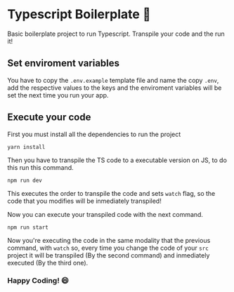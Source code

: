 # Typescript Boilerplate :cherry_blossom:

Basic boilerplate project to run Typescript. Transpile your code and the run it!

## Set enviroment variables

You have to copy the `.env.example` template file and name the copy `.env`, add the respective values to the keys and the enviroment
variables will be set the next time you run your app.

## Execute your code

First you must install all the dependencies to run the project
```console
yarn install
```

Then you have to transpile the TS code to a executable version on JS, to do this run this command.
```console
npm run dev
```

This executes the order to transpile the code and sets `watch` flag, so the code that you modifies will be inmediately transpiled!

Now you can execute your transpiled code with the next command.
```console
npm run start
```

Now you're executing the code in the same modality that the previous command, with `watch` so, every time you change the code of your `src` project it will be
transpiled (By the second command) and inmediately executed (By the third one).

### Happy Coding! :smile:
